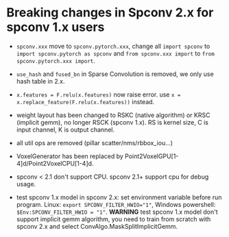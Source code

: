 <!--
 Copyright 2021 Yan Yan
 
 Licensed under the Apache License, Version 2.0 (the "License");
 you may not use this file except in compliance with the License.
 You may obtain a copy of the License at
 
     http://www.apache.org/licenses/LICENSE-2.0
 
 Unless required by applicable law or agreed to in writing, software
 distributed under the License is distributed on an "AS IS" BASIS,
 WITHOUT WARRANTIES OR CONDITIONS OF ANY KIND, either express or implied.
 See the License for the specific language governing permissions and
 limitations under the License.
-->

# Breaking changes in Spconv 2.x for spconv 1.x users

* ```spconv.xxx``` move to ```spconv.pytorch.xxx```, change all ```import spconv``` to ```import spconv.pytorch as spconv``` and ```from spconv.xxx import``` to ```from spconv.pytorch.xxx import```.
* ```use_hash``` and ```fused_bn``` in Sparse Convolution is removed, we only use hash table in 2.x.
* ```x.features = F.relu(x.features)``` now raise error. use ```x = x.replace_feature(F.relu(x.features))``` instead.
* weight layout has been changed to RSKC (native algorithm) or KRSC (implicit gemm), no longer RSCK (spconv 1.x). RS is kernel size, C is input channel, K is output channel.
* all util ops are removed (pillar scatter/nms/rbbox_iou...)
* VoxelGenerator has been replaced by Point2VoxelGPU[1-4]d/Point2VoxelCPU[1-4]d.
* spconv < 2.1 don't support CPU. spconv 2.1+ support cpu for debug usage.

* test spconv 1.x model in spconv 2.x: set environment variable before run program. Linux: ```export SPCONV_FILTER_HWIO="1"```, Windows powershell: ```$Env:SPCONV_FILTER_HWIO = "1"```. **WARNING** test spconv 1.x model don't support implicit gemm algorithm, you need to train from scratch with spconv 2.x and select ConvAlgo.MaskSplitImplicitGemm.
